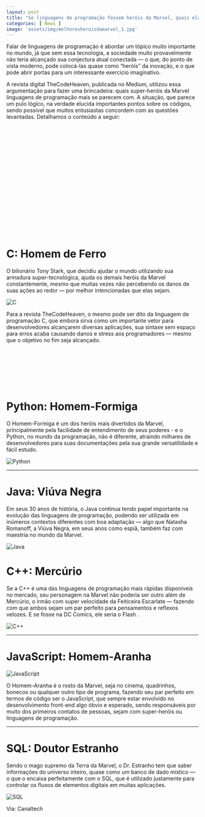 ```yaml
---
layout: post
title: "Se linguagens de programação fossem heróis da Marvel, quais elas seriam?"
categories: [ News ]
image: 'assets/img/melhoresheroisdamarvel_1.jpg'
---
```


Falar de linguagens de programação é abordar um tópico muito importante no mundo, já que sem essa tecnologia, a sociedade muito provavelmente não teria alcançado sua conjectura atual conectada — o que, do ponto de vista moderno, pode colocá-las quase como “heróis” da inovação, e o que pode abrir portas para um interessante exercício imaginativo.

A revista digital TheCodeHeaven, publicada no Medium, utilizou essa argumentação para fazer uma brincadeira: quais super-heróis da Marvel linguagens de programação mais se parecem com. A situação, que parece um pulo lógico, na verdade elucida importantes pontos sobre os códigos, sendo possível que muitos entusiastas concordem com as questões levantadas. Detalhamos o conteúdo a seguir:

<!-- QUADRADO -->
<script async src="//pagead2.googlesyndication.com/pagead/js/adsbygoogle.js"></script>
<ins class="adsbygoogle"
style="display:inline-block;width:336px;height:280px"
data-ad-client="ca-pub-2838251107855362"
data-ad-slot="5351066970"></ins>
<script>
(adsbygoogle = window.adsbygoogle || []).push({});
</script>

# C: Homem de Ferro
O bilionário Tony Stark, que decidiu ajudar o mundo utilizando sua armadura super-tecnológica, ajuda os demais heróis da Marvel constantemente, mesmo que muitas vezes não percebendo os danos de suas ações ao redor — por melhor intencionadas que elas sejam.

![C](/assets/img/champion-iron-man-infinity-war-720x720.jpg) 

Para a revista TheCodeHeaven, o mesmo pode ser dito da linguagem de programação C, que embora sirva como um importante vetor para desenvolvedores alcançarem diversas aplicações, sua sintaxe sem espaço para erros acaba causando danos e stress aos programadores — mesmo que o objetivo no fim seja alcançado.

<!-- MINI ANÚNCIO -->
<script async src="//pagead2.googlesyndication.com/pagead/js/adsbygoogle.js"></script>
<!-- Games Root -->
<ins class="adsbygoogle"
style="display:inline-block;width:730px;height:95px"
data-ad-client="ca-pub-2838251107855362"
data-ad-slot="5351066970"></ins>
<script>
(adsbygoogle = window.adsbygoogle || []).push({});
</script>

# Python: Homem-Formiga
O Homem-Formiga é um dos heróis mais divertidos da Marvel, principalmente pela facilidade de entendimento de seus poderes - e o Python, no mundo da programação, não é diferente, atraindo milhares de desenvolvedores para suas documentações pela sua grande versatilidade e fácil estudo.

![Python](/assets/img/HomemFormiga_des.jpg) 

---

# Java: Viúva Negra
Em seus 30 anos de história, o Java continua tendo papel importante na evolução das linguagens de programação, podendo ser utilizada em inúmeros contextos diferentes com boa adaptação — algo que Natasha Romanoff, a Viúva Negra, em seus anos como espiã, também faz com maestria no mundo da Marvel.

![Java](/assets/img/Viuva-Negra-Natasha-Romanoff-quadrinhos.webp) 

<!-- RETANGULO LARGO 2 -->
<script async src="//pagead2.googlesyndication.com/pagead/js/adsbygoogle.js"></script>
<ins class="adsbygoogle"
style="display:block; text-align:center;"
data-ad-layout="in-article"
data-ad-format="fluid"
data-ad-client="ca-pub-2838251107855362"
data-ad-slot="8549252987"></ins>
<script>
(adsbygoogle = window.adsbygoogle || []).push({});
</script>

# C++: Mercúrio
Se a C++ é uma das linguagens de programação mais rápidas disponíveis no mercado, seu personagem na Marvel não poderia ser outro além de Mercúrio, o irmão com super velocidade da Feiticeira Escarlate — fazendo com que ambos sejam um par perfeito para pensamentos e reflexos velozes. E se fosse na DC Comics, ele seria o Flash .

![C++](/assets/img/mercurio-cpp.jpg)

---

# JavaScript: Homem-Aranha

![JavaScript](/assets/img/js-aranha.jpg) 

O Homem-Aranha é o rosto da Marvel, seja no cinema, quadrinhos, bonecos ou qualquer outro tipo de programa, fazendo seu par perfeito em termos de código ser o JavaScript, que sempre estar envolvido no desenvolvimento front-end algo óbvio e esperado, sendo responsáveis por muito dos primeiros contatos de pessoas, sejam com super-heróis ou linguagens de programação.

---

# SQL: Doutor Estranho
Sendo o mago supremo da Terra da Marvel, o Dr. Estranho tem que saber informações do universo inteiro, quase como um banco de dado místico — o que o encaixa perfeitamente com o SQL, que é utilizado justamente para controlar os fluxos de elementos digitais em muitas aplicações.

![SQL](/assets/img/51foaeGZyeL._AC_SX425_.jpg) 

<!-- RETANGULO LARGO -->
<script async src="https://pagead2.googlesyndication.com/pagead/js/adsbygoogle.js"></script>
<!-- Informat -->
<ins class="adsbygoogle"
style="display:block"
data-ad-client="ca-pub-2838251107855362"
data-ad-slot="2327980059"
data-ad-format="auto"
data-full-width-responsive="true"></ins>
<script>
(adsbygoogle = window.adsbygoogle || []).push({});
</script>

Via: Canaltech 

